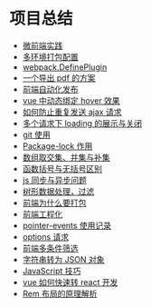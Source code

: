<!--
 * @Author: hejianfang
 * @Email: hejianfang@meishubao.com
 * @Date: 2021-08-11 10:32:39
 * @LastEditors: hejianfang
 * @LastEditTime: 2021-08-30 18:51:52
 * @Description:
-->

# 项目总结

- [微前端实践](/page1/qiankun/)
- [多环境打包配置](/page1/build/)
- [webpack.DefinePlugin](/page1/webpack/)
- [一个导出 pdf 的方案](/page1/exportPdf/)
- [前端自动化发布](/page1/scp2/)
- [vue 中动态绑定 hover 效果](/page1/hover/)
- [如何防止重复发送 ajax 请求](/page1/axios/)
- [多个请求下 loading 的展示与关闭](/page1/loading/)
- [git 使用](/page1/git/)
- [Package-lock 作用](/page1/package/)
- [数组取交集、并集与补集](/page1/array/)
- [函数括号与无括号区别](/page1/function/)
- [js 同步与异步问题](/page1/js/)
- [树形数据处理，过滤](/page1/tree/)
- [前端为什么要打包](/page1/build1/)
- [前端工程化](/page1/engineering/)
- [pointer-events 使用记录](/page1/pointer/)
- [options 请求](/page1/options/)
- [前端多条件筛选](/page1/select/)
- [字符串转为 JSON 对象](/page1/字符串转为JSON对象/)
- [JavaScript 技巧](/page1/JavaScript技巧/)
- [vue 如何快速转 react 开发](/page1/vue如何快速转react开发/)
- [Rem 布局的原理解析](/page1/Rem布局的原理解析/)
